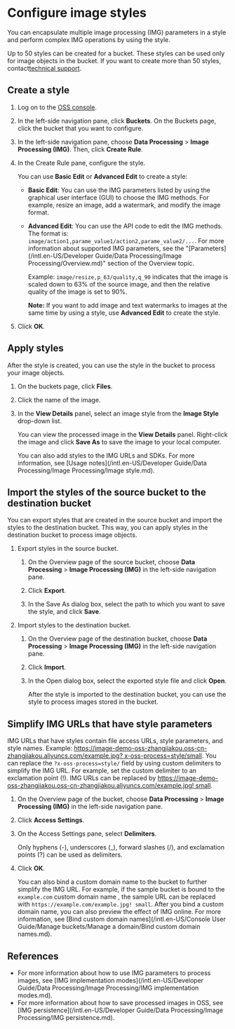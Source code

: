 # Configure image styles

You can encapsulate multiple image processing \(IMG\) parameters in a style and perform complex IMG operations by using the style.

Up to 50 styles can be created for a bucket. These styles can be used only for image objects in the bucket. If you want to create more than 50 styles, contact[technical support](https://workorder-intl.console.aliyun.com/#/ticket/createIndex).

## Create a style

1.  Log on to the [OSS console](https://oss.console.aliyun.com/).

2.  In the left-side navigation pane, click **Buckets**. On the Buckets page, click the bucket that you want to configure.

3.  In the left-side navigation pane, choose **Data Processing** \> **Image Processing \(IMG\)**. Then, click **Create Rule**.

4.  In the Create Rule pane, configure the style.

    You can use **Basic Edit** or **Advanced Edit** to create a style:

    -   **Basic Edit**: You can use the IMG parameters listed by using the graphical user interface \(GUI\) to choose the IMG methods. For example, resize an image, add a watermark, and modify the image format.
    -   **Advanced Edit**: You can use the API code to edit the IMG methods. The format is: `image/action1,parame_value1/action2,parame_value2/...`. For more information about supported IMG parameters, see the "[Parameters](/intl.en-US/Developer Guide/Data Processing/Image Processing/Overview.md)" section of the Overview topic.

        Example: `image/resize,p_63/quality,q_90` indicates that the image is scaled down to 63% of the source image, and then the relative quality of the image is set to 90%.

        **Note:** If you want to add image and text watermarks to images at the same time by using a style, use **Advanced Edit** to create the style.

5.  Click **OK**.


## Apply styles

After the style is created, you can use the style in the bucket to process your image objects.

1.  On the buckets page, click **Files**.

2.  Click the name of the image.

3.  In the **View Details** panel, select an image style from the **Image Style** drop-down list.

    You can view the processed image in the **View Details** panel. Right-click the image and click **Save As** to save the image to your local computer.

    You can also add styles to the IMG URLs and SDKs. For more information, see [Usage notes](/intl.en-US/Developer Guide/Data Processing/Image Processing/Image style.md).


## Import the styles of the source bucket to the destination bucket

You can export styles that are created in the source bucket and import the styles to the destination bucket. This way, you can apply styles in the destination bucket to process image objects.

1.  Export styles in the source bucket.

    1.  On the Overview page of the source bucket, choose **Data Processing** \> **Image Processing \(IMG\)** in the left-side navigation pane.

    2.  Click **Export**.

    3.  In the Save As dialog box, select the path to which you want to save the style, and click **Save**.

2.  Import styles to the destination bucket.

    1.  On the Overview page of the destination bucket, choose **Data Processing** \> **Image Processing \(IMG\)** in the left-side navigation pane.

    2.  Click **Import**.

    3.  In the Open dialog box, select the exported style file and click **Open**.

        After the style is imported to the destination bucket, you can use the style to process images stored in the bucket.


## Simplify IMG URLs that have style parameters

IMG URLs that have styles contain file access URLs, style parameters, and style names. Example: [https://image-demo-oss-zhangjiakou.oss-cn-zhangjiakou.aliyuncs.com/example.jpg? x-oss-process=style/small](https://image-demo-oss-zhangjiakou.oss-cn-zhangjiakou.aliyuncs.com/example.jpg?x-oss-process=style/small). You can replace the `?x-oss-process=style/` field by using custom delimiters to simplify the IMG URL. For example, set the custom delimiter to an exclamation point \(!\). IMG URLs can be replaced by [https://image-demo-oss-zhangjiakou.oss-cn-zhangjiakou.aliyuncs.com/example.jpg! small](https://image-demo-oss-zhangjiakou.oss-cn-zhangjiakou.aliyuncs.com/example.jpg!small).

1.  On the Overview page of the bucket, choose **Data Processing** \> **Image Processing \(IMG\)** in the left-side navigation pane.

2.  Click **Access Settings**.

3.  On the Access Settings pane, select **Delimiters**.

    Only hyphens \(-\), underscores \(\_\), forward slashes \(/\), and exclamation points \(?\) can be used as delimiters.

4.  Click **OK**.

    You can also bind a custom domain name to the bucket to further simplify the IMG URL. For example, if the sample bucket is bound to the `example.com` custom domain name , the sample URL can be replaced with `https://example.com/example.jpg! small`. After you bind a custom domain name, you can also preview the effect of IMG online. For more information, see [Bind custom domain names](/intl.en-US/Console User Guide/Manage buckets/Manage a domain/Bind custom domain names.md).


## References

-   For more information about how to use IMG parameters to process images, see [IMG implementation modes](/intl.en-US/Developer Guide/Data Processing/Image Processing/IMG implementation modes.md).
-   For more information about how to save processed images in OSS, see [IMG persistence](/intl.en-US/Developer Guide/Data Processing/Image Processing/IMG persistence.md).

